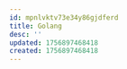 ```yaml
---
id: mpnlvktv73e34y86gjdferd
title: Golang
desc: ''
updated: 1756897468418
created: 1756897468418
---
```

